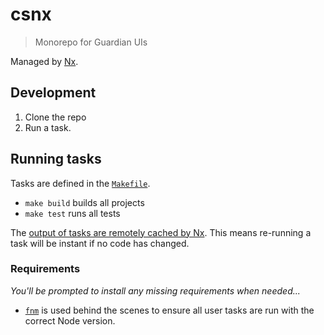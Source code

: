 # csnx

> Monorepo for Guardian UIs

Managed by [Nx](https://nx.dev/).

## Development

1. Clone the repo
1. Run a task.

## Running tasks

Tasks are defined in the [`Makefile`](./Makefile).

- `make build` builds all projects
- `make test` runs all tests

The [output of tasks are remotely cached by Nx](https://nx.dev/using-nx/mental-model#computation-hashing-and-caching). This means re-running a task will be instant if no code has changed.

### Requirements

_You'll be prompted to install any missing requirements when needed..._

- [`fnm`](https://github.com/Schniz/fnm) is used behind the scenes to ensure all user tasks are run with the correct Node version.

